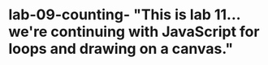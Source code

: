 # lab-09-counting- "This is lab 11... we're continuing with JavaScript for loops and drawing on a canvas."